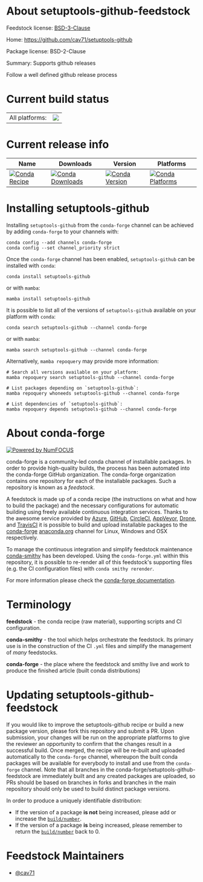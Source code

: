 About setuptools-github-feedstock
=================================

Feedstock license: [BSD-3-Clause](https://github.com/conda-forge/setuptools-github-feedstock/blob/main/LICENSE.txt)

Home: https://github.com/cav71/setuptools-github

Package license: BSD-2-Clause

Summary: Supports github releases

Follow a well defined github release process


Current build status
====================


<table><tr><td>All platforms:</td>
    <td>
      <a href="https://dev.azure.com/conda-forge/feedstock-builds/_build/latest?definitionId=14005&branchName=main">
        <img src="https://dev.azure.com/conda-forge/feedstock-builds/_apis/build/status/setuptools-github-feedstock?branchName=main">
      </a>
    </td>
  </tr>
</table>

Current release info
====================

| Name | Downloads | Version | Platforms |
| --- | --- | --- | --- |
| [![Conda Recipe](https://img.shields.io/badge/recipe-setuptools--github-green.svg)](https://anaconda.org/conda-forge/setuptools-github) | [![Conda Downloads](https://img.shields.io/conda/dn/conda-forge/setuptools-github.svg)](https://anaconda.org/conda-forge/setuptools-github) | [![Conda Version](https://img.shields.io/conda/vn/conda-forge/setuptools-github.svg)](https://anaconda.org/conda-forge/setuptools-github) | [![Conda Platforms](https://img.shields.io/conda/pn/conda-forge/setuptools-github.svg)](https://anaconda.org/conda-forge/setuptools-github) |

Installing setuptools-github
============================

Installing `setuptools-github` from the `conda-forge` channel can be achieved by adding `conda-forge` to your channels with:

```
conda config --add channels conda-forge
conda config --set channel_priority strict
```

Once the `conda-forge` channel has been enabled, `setuptools-github` can be installed with `conda`:

```
conda install setuptools-github
```

or with `mamba`:

```
mamba install setuptools-github
```

It is possible to list all of the versions of `setuptools-github` available on your platform with `conda`:

```
conda search setuptools-github --channel conda-forge
```

or with `mamba`:

```
mamba search setuptools-github --channel conda-forge
```

Alternatively, `mamba repoquery` may provide more information:

```
# Search all versions available on your platform:
mamba repoquery search setuptools-github --channel conda-forge

# List packages depending on `setuptools-github`:
mamba repoquery whoneeds setuptools-github --channel conda-forge

# List dependencies of `setuptools-github`:
mamba repoquery depends setuptools-github --channel conda-forge
```


About conda-forge
=================

[![Powered by
NumFOCUS](https://img.shields.io/badge/powered%20by-NumFOCUS-orange.svg?style=flat&colorA=E1523D&colorB=007D8A)](https://numfocus.org)

conda-forge is a community-led conda channel of installable packages.
In order to provide high-quality builds, the process has been automated into the
conda-forge GitHub organization. The conda-forge organization contains one repository
for each of the installable packages. Such a repository is known as a *feedstock*.

A feedstock is made up of a conda recipe (the instructions on what and how to build
the package) and the necessary configurations for automatic building using freely
available continuous integration services. Thanks to the awesome service provided by
[Azure](https://azure.microsoft.com/en-us/services/devops/), [GitHub](https://github.com/),
[CircleCI](https://circleci.com/), [AppVeyor](https://www.appveyor.com/),
[Drone](https://cloud.drone.io/welcome), and [TravisCI](https://travis-ci.com/)
it is possible to build and upload installable packages to the
[conda-forge](https://anaconda.org/conda-forge) [anaconda.org](https://anaconda.org/)
channel for Linux, Windows and OSX respectively.

To manage the continuous integration and simplify feedstock maintenance
[conda-smithy](https://github.com/conda-forge/conda-smithy) has been developed.
Using the ``conda-forge.yml`` within this repository, it is possible to re-render all of
this feedstock's supporting files (e.g. the CI configuration files) with ``conda smithy rerender``.

For more information please check the [conda-forge documentation](https://conda-forge.org/docs/).

Terminology
===========

**feedstock** - the conda recipe (raw material), supporting scripts and CI configuration.

**conda-smithy** - the tool which helps orchestrate the feedstock.
                   Its primary use is in the construction of the CI ``.yml`` files
                   and simplify the management of *many* feedstocks.

**conda-forge** - the place where the feedstock and smithy live and work to
                  produce the finished article (built conda distributions)


Updating setuptools-github-feedstock
====================================

If you would like to improve the setuptools-github recipe or build a new
package version, please fork this repository and submit a PR. Upon submission,
your changes will be run on the appropriate platforms to give the reviewer an
opportunity to confirm that the changes result in a successful build. Once
merged, the recipe will be re-built and uploaded automatically to the
`conda-forge` channel, whereupon the built conda packages will be available for
everybody to install and use from the `conda-forge` channel.
Note that all branches in the conda-forge/setuptools-github-feedstock are
immediately built and any created packages are uploaded, so PRs should be based
on branches in forks and branches in the main repository should only be used to
build distinct package versions.

In order to produce a uniquely identifiable distribution:
 * If the version of a package **is not** being increased, please add or increase
   the [``build/number``](https://docs.conda.io/projects/conda-build/en/latest/resources/define-metadata.html#build-number-and-string).
 * If the version of a package **is** being increased, please remember to return
   the [``build/number``](https://docs.conda.io/projects/conda-build/en/latest/resources/define-metadata.html#build-number-and-string)
   back to 0.

Feedstock Maintainers
=====================

* [@cav71](https://github.com/cav71/)

